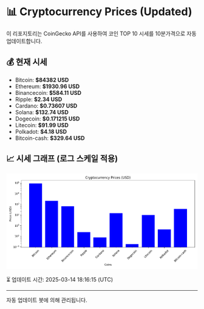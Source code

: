 
# 📊 Cryptocurrency Prices (Updated)

이 리포지토리는 CoinGecko API를 사용하여 코인 TOP 10 시세를 10분가격으로 자동 업데이트합니다.

## 💰 현재 시세
- Bitcoin: **$84382 USD**
- Ethereum: **$1930.96 USD**
- Binancecoin: **$584.11 USD**
- Ripple: **$2.34 USD**
- Cardano: **$0.73607 USD**
- Solana: **$132.74 USD**
- Dogecoin: **$0.171215 USD**
- Litecoin: **$91.99 USD**
- Polkadot: **$4.18 USD**
- Bitcoin-cash: **$329.64 USD**

## 📈 시세 그래프 (로그 스케일 적용)
![Crypto Prices](crypto_prices.png)

⏳ 업데이트 시간: 2025-03-14 18:16:15 (UTC)

---
자동 업데이트 봇에 의해 관리됩니다.
